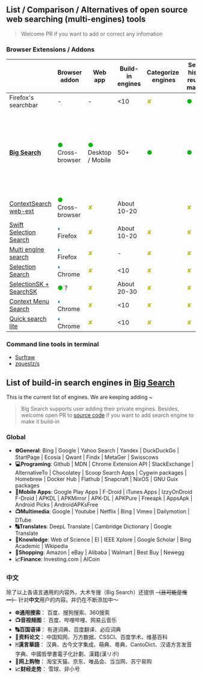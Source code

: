 ## List / Comparison / Alternatives of open source web searching (multi-engines) tools

> Welcome PR if you want to add or correct any infomation

### Browser Extensions / Addons

|                                                                                 | Browser addon                                | Web app                                         | Build-in engines | Categorize  engines            | Search history reuse & manage  | HTTP POST                      | Websites showing results by Ajax                                         | Provide input box                                  | User-custom engines                                                                                  | Use browser-installed engines  | Context Menu Search                                                           | Omnibox                                | Drag to search                 | In-web float panel             | Use many engines at once       | Sync settings by browser       |
| ------------------------------------------------------------------------------- | -------------------------------------------- | ----------------------------------------------- | ---------------- | ------------------------------ | ------------------------------ | ------------------------------ | ------------------------------------------------------------------------ | -------------------------------------------------- | ---------------------------------------------------------------------------------------------------- | ------------------------------ | ----------------------------------------------------------------------------- | -------------------------------------- | ------------------------------ | ------------------------------ | ------------------------------ | ------------------------------ |
| Firefox's searchbar                                                             | -                                            | -                                               | <10              | <font color='#bbbb00'>✘</font> | <font color='#00bb00'>●</font> | ?                              | <font color='#bbbb00'>✘</font>                                           | <font color='#00bb00'>●</font>                     | <font color='#007788'>◐</font>                                                                       | <font color='#00bb00'>●</font> | <font color='#007788'>◐</font>                                                |                                        |                                | <font color='#bbbb00'>✘</font> |                                | <font color='#00bb00'>●</font> |
| **[Big Search](https://github.com/garywill/BigSearch)**                         | <font color='#00bb00'>●</font> Cross-browser | <font color='#00bb00'>●</font> Desktop / Mobile | 50+              | <font color='#00bb00'>●</font> | <font color='#00bb00'>●</font> | <font color='#00bb00'>●</font> | <font color='#00bb00'>●</font> Use web inputbox / button's querySelector | <font color='#00bb00'>●</font>  Multi-line support | <font color='#00bb00'>●</font> Extra features: 1. Multi-buttons in a engine. 2. Cross-engine calling | <font color='#00bb00'>●</font> | <font color='#00bb00'>●</font> (Multi-line support ) (On Chrome need 2 steps) | <font color='#bbbb00'>✘</font> Not yet | <font color='#bbbb00'>✘</font> | <font color='#bbbb00'>✘</font> | <font color='#00bb00'>●</font> | <font color='#00bb00'>●</font> |
| [ContextSearch web-ext](https://github.com/ssborbis/ContextSearch-web-ext)      | <font color='#00bb00'>●</font> Cross-browser | <font color='#bbbb00'>✘</font>                  | About 10-20      |                                | <font color='#bbbb00'>✘</font> | <font color='#00bb00'>●</font> | <font color='#00bb00'>●</font> Write raw JS to inject                    | <font color='#00bb00'>●</font>                     | <font color='#00bb00'>●</font>                                                                       | <font color='#00bb00'>●</font> | <font color='#00bb00'>●</font>                                                |                                        | <font color='#00bb00'>●</font> |                                | <font color='#00bb00'>●</font> | ?                              |
| [Swift Selection Search](https://github.com/CanisLupus/swift-selection-search)  | <font color='#007788'>◐</font> Firefox       | <font color='#bbbb00'>✘</font>                  | About 10-20      | <font color='#bbbb00'>✘</font> | <font color='#bbbb00'>✘</font> | <font color='#bbbb00'>✘</font> | <font color='#bbbb00'>✘</font>                                           | <font color='#007788'>◐</font>                     | <font color='#00bb00'>●</font>                                                                       | <font color='#bbbb00'>✘</font> | <font color='#00bb00'>●</font>                                                |                                        |                                | <font color='#00bb00'>●</font> |                                | <font color='#00bb00'>●</font> |
| [Multi engine search](https://github.com/Javojav/Multi-engine-search)           | <font color='#007788'>◐</font> Firefox       | <font color='#bbbb00'>✘</font>                  | -                | <font color='#bbbb00'>✘</font> | <font color='#bbbb00'>✘</font> | <font color='#bbbb00'>✘</font> | <font color='#bbbb00'>✘</font>                                           | <font color='#00bb00'>●</font>                     | <font color='#bbbb00'>✘</font>                                                                       | <font color='#00bb00'>●</font> | ?                                                                             |                                        |                                |                                |                                | -                              |
| [Selection Search](https://github.com/Pitmairen/selection-search)               | <font color='#007788'>◐</font> Chrome        | <font color='#bbbb00'>✘</font>                  | <10              | <font color='#bbbb00'>✘</font> | <font color='#bbbb00'>✘</font> | <font color='#00bb00'>●</font> | <font color='#bbbb00'>✘</font>                                           | <font color='#00bb00'>●</font>                     | <font color='#00bb00'>●</font>                                                                       | <font color='#bbbb00'>✘</font> | <font color='#00bb00'>●</font>                                                |                                        |                                |                                |                                | <font color='#00bb00'>●</font> |
| [SelectionSK + SearchSK](https://bitbucket.org/ashemetov/selectionsk/wiki/Home) | <font color='#00bb00'>●</font> ?             | <font color='#bbbb00'>✘</font>                  | About 20-30      | <font color='#bbbb00'>✘</font> | <font color='#bbbb00'>✘</font> | ?                              | <font color='#bbbb00'>✘</font>                                           | <font color='#00bb00'>●</font>                     | ?                                                                                                    | ?                              | <font color='#00bb00'>●</font>                                                |                                        |                                |                                |                                | ?                              |
| [Context Menu Search](https://github.com/w3lifer/crx-context-menu-search)       | <font color='#007788'>◐</font> Chrome        | <font color='#bbbb00'>✘</font>                  | <10              | <font color='#bbbb00'>✘</font> | <font color='#bbbb00'>✘</font> | <font color='#bbbb00'>✘</font> | <font color='#bbbb00'>✘</font>                                           | <font color='#bbbb00'>✘</font>                     | <font color='#00bb00'>●</font>                                                                       | <font color='#bbbb00'>✘</font> | <font color='#00bb00'>●</font>                                                |                                        |                                |                                |                                | ?                              |
| [Quick search lite](https://github.com/hasanuzzamanbe/quick-search-extension)   | <font color='#007788'>◐</font> Chrome        | <font color='#bbbb00'>✘</font>                  | <10              | <font color='#bbbb00'>✘</font> | <font color='#bbbb00'>✘</font> | <font color='#bbbb00'>✘</font> | <font color='#bbbb00'>✘</font>                                           | <font color='#00bb00'>●</font>                     | <font color='#bbbb00'>✘</font>                                                                       | <font color='#bbbb00'>✘</font> | <font color='#00bb00'>●</font>                                                |                                        |                                |                                |                                | ?                              |

### Command line tools in terminal

- [Surfraw](https://gitlab.com/surfraw/Surfraw)
- [zquestz/s](https://github.com/zquestz/s)

## List of build-in search engines in [Big Search](https://github.com/garywill/BigSearch)

This is the current list of engines. We are keeping adding ~

> Big Search supports user adding their private engines. Besides, welcome open PR to [source code](https://github.com/garywill/BigSearch) if you want to add search engine to make it build-in

### Global

- **🌐General**: Bing | Google | Yahoo Search | Yandex | DuckDuckGo | StartPage | Ecosia | Qwant | Findx | MetaGer | Swisscows
- **💻Programing**: Github | MDN | Chrome Extension API | StackExchange | AlternativeTo | Chocolatey | Scoop Search Apps | Cygwin packages | Homebrew | Docker Hub | Flathub | Snapcraft | NixOS | GNU Guix packages
- **📱Mobile Apps**: Google Play Apps | F-Droid | iTunes Apps | IzzyOnDroid F-Droid | APKDL | APKMirror | APK-DL | APKPure | Freeapk | AppsApk | Android Picks | AndroidAPKsFree
- **📺Multimedia**: Google | Youtube | Netflix | Bing | Vimeo | Dailymotion | DTube
- **🔠Translates**: DeepL Translate | Cambridge Dictionary | Google Translate
- **📑Knowledge**: Web of Science | EI | IEEE Xplore | Google Scholar | Bing Academic | Wkipedia
- **🛒Shopping**: Amazon | eBay | Alibaba | Walmart | Best Buy | Newegg
- **📈Finance**: Investing.com | AICoin

### 中文

除了以上各语言通用的内容外，大术专搜（Big Search）还提供 ~~（且可能是惟一）~~ 针对**中文**用户的内容。并仍在不断添加中～

- **🌐通用搜索**： 百度、搜狗搜索、360搜索
- **📺音视频图**： 百度、哔哩哔哩、网易云音乐
- **🔠百国语译**： 有道词典、百度翻译、必应词典
- **📑资料论文**： 中国知网、万方数据、CSSCI、百度学术、维基百科
- **🀄漢言華語**： 汉典、古今文字集成、萌典、粵典、CantoDict、汉语方言发音字典、中國哲學書電子化計劃、漢籍(漢リポ)
- **🛒网上购物**： 淘宝天猫、京东、唯品会、当当网、苏宁易购
- **📈财经走势**： 雪球、非小号
